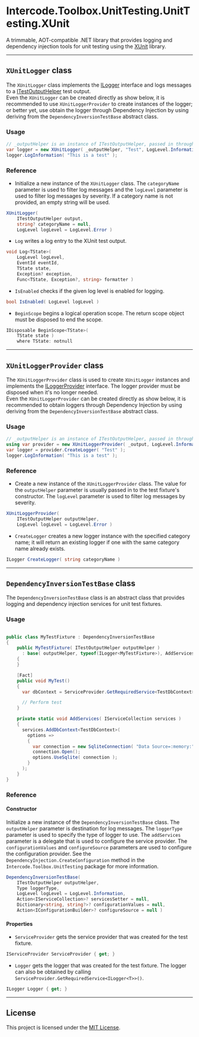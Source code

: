 # Intercode.Toolbox.UnitTesting.UnitTesting.XUnit

A trimmable, AOT-compatible .NET library that provides logging and dependency injection tools for unit testing using the [XUnit](https://xunit.net/) library.

---

## `XUnitLogger` class

The `XUnitLogger` class implements the [ILogger](https://learn.microsoft.com/en-us/dotnet/api/microsoft.extensions.logging.ilogger) 
interface and logs messages to a [ITestOutputHelper](https://xunit.net/docs/capturing-output) test output.<br>
Even the `XUnitLogger` can be created directly as show below, it is recommended to use `XUnitLoggerProvider` to create instances 
of the logger; or better yet, use obtain the logger through Dependency Injection by using deriving from the `DependencyInversionTestBase`
abstract class.

### Usage

```csharp
// _outputHelper is an instance of ITestOutputHelper, passed in through the constructor of the test fixture class
var logger = new XUnitLogger( _outputHelper, "Test", LogLevel.Information );
logger.LogInformation( "This is a test" );
```

### Reference

- Initialize a new instance of the `XUnitLogger` class. The `categoryName` parameter is used to filter log messages and the 
  `logLevel` parameter is used to filter log messages by severity. If a category name is not provided, an empty string will be used.

```csharp
XUnitLogger(
    ITestOutputHelper output,
    string? categoryName = null,
    LogLevel logLevel = LogLevel.Error )
```
- `Log` writes a log entry to the XUnit test output.

```csharp
void Log<TState>(
    LogLevel logLevel,
    EventId eventId,
    TState state,
    Exception? exception,
    Func<TState, Exception?, string> formatter )
```

- `IsEnabled` checks if the given log level is enabled for logging.

```csharp
bool IsEnabled( LogLevel logLevel )
```

- `BeginScope` begins a logical operation scope. The return scope object must be disposed to end the scope.

```csharp
IDisposable BeginScope<TState>(
    TState state )
    where TState: notnull
```

---

## `XUnitLoggerProvider` class

The `XUnitLoggerProvider` class is used to create `XUnitLogger` instances and implements the [ILoggerProvider](https://learn.microsoft.com/en-us/dotnet/api/microsoft.extensions.logging.iloggerprovider)
interface. The logger provider must be disposed when it's no longer needed.<br>
Even the `XUnitLoggerProvider` can be created directly as show below, it is recommended to obtain loggers through Dependency Injection by using deriving from the `DependencyInversionTestBase`
abstract class.

### Usage

```csharp
// _outputHelper is an instance of ITestOutputHelper, passed in through the constructor of the test fixture class
using var provider = new XUnitLoggerProvider( _output, LogLevel.Information );
var logger = provider.CreateLogger( "Test" );
logger.LogInformation( "This is a test" );
```

### Reference

- Create a new instance of the `XUnitLoggerProvider` class. The value for the `outputHelper` parameter is usually passed in to the test fixture's constructor.
  The `logLevel` parameter is used to filter log messages by severity.
```csharp
XUnitLoggerProvider(
    ITestOutputHelper outputHelper,
    LogLevel logLevel = LogLevel.Error )
```

- `CreateLogger` creates a new logger instance with the specified category name; it will return an existing logger if one with the same category name already exists.

```csharp
ILogger CreateLogger( string categoryName )
```

---

## `DependencyInversionTestBase` class

The `DependencyInversionTestBase` class is an abstract class that provides logging and dependency injection services for unit test fixtures.

### Usage

```csharp

public class MyTestFixture : DependencyInversionTestBase
{
    public MyTestFixture( ITestOutputHelper outputHelper )
      : base( outputHelper, typeof(ILogger<MyTestFixture>), AddServices )
    {
    }

    [Fact]
    public void MyTest()
    {
      var dbContext = ServiceProvider.GetRequiredService<TestDbContext>();

      // Perform test
    }

    private static void AddServices( IServiceCollection services )
    {
      services.AddDbContext<TestDbContext>(
        options =>
        {
          var connection = new SqliteConnection( "Data Source=:memory:" );
          connection.Open();
          options.UseSqlite( connection );
        }
      );
    }
}
```

### Reference

#### Constructor

Initialize a new instance of the `DependencyInversionTestBase` class. The `outputHelper` parameter is destination for log messages.
The `loggerType` parameter is used to specify the type of logger to use. The `addServices` parameter is a delegate that is used to configure the service provider.
The `configurationValues` and `configureSource` parameters are used to configure the configuration provider. 
See the `DependencyInjection.CreateConfiguration` method in the `Intercode.Toolbox.UnitTesting` package for more information.

```csharp
DependencyInversionTestBase(
    ITestOutputHelper outputHelper,
    Type loggerType,
    LogLevel logLevel = LogLevel.Information,
    Action<IServiceCollection>? servicesSetter = null,
    Dictionary<string, string?>? configurationValues = null,
    Action<IConfigurationBuilder>? configureSource = null )
```

#### Properties

- `ServiceProvider` gets the service provider that was created for the test fixture.

```csharp
IServiceProvider ServiceProvider { get; }
```

- `Logger` gets the logger that was created for the test fixture. The logger can also be obtained by calling `ServiceProvider.GetRequiredService<ILogger<T>>()`.

```csharp
ILogger Logger { get; }
```

---

## License

This project is licensed under the [MIT License](LICENSE).
